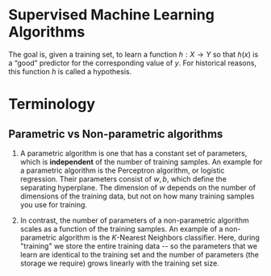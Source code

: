 # Supervised Machine Learning Algorithms

The goal is, given a training set, to learn a function $h : X \rightarrow Y$ so that $h(x)$ is a “good” predictor for the corresponding value of $y$. For historical reasons, this function $h$ is called a hypothesis.

# Terminology

## Parametric vs Non-parametric algorithms

1. A parametric algorithm is one that has a constant set of parameters, which is **independent** of the number of training samples. An example for a parametric algorithm is the Perceptron algorithm, or logistic regression. Their parameters consist of $w,b$, which define the separating hyperplane. The dimension of $w$ depends on the number of dimensions of the training data, but not on how many training samples you use for training.

1. In contrast, the number of parameters of a non-parametric algorithm scales as a function of the training samples. An example of a non-parametric algorithm is the $K$-Nearest Neighbors classifier. Here, during "training" we store the entire training data -- so the parameters that we learn are identical to the training set and the number of parameters (the storage we require) grows linearly with the training set size.

